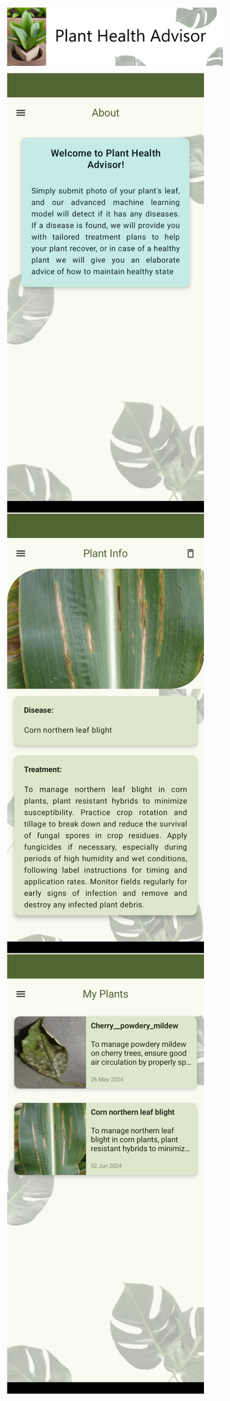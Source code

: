 ![Title](Screenshots/title.png)

![Screenshot 1](Screenshots/8.jpg)
![Screenshot 2](Screenshots/4.jpg)
![Screenshot 2](Screenshots/5.jpg)

